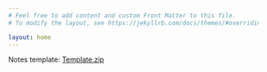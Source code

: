 ```yaml
---
# Feel free to add content and custom Front Matter to this file.
# To modify the layout, see https://jekyllrb.com/docs/themes/#overriding-theme-defaults

layout: home
---
```

Notes template: [Template.zip](https://github.com/T-215/NotesTemplate/archive/refs/tags/NotesV1.zip)
